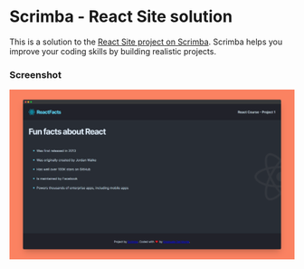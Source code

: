 # Scrimba - React Site solution

This is a solution to the [React Site project on Scrimba](https://scrimba.com/learn/learnjavascript/). Scrimba helps you improve your coding skills by building realistic projects.

### Screenshot

![screenshot](/src/screenshots/screenshot.png)
